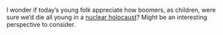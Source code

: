 I wonder if today’s young folk appreciate how boomers, as children, were sure we’d die all young in a <a href="https://en.wikipedia.org/wiki/Nuclear_holocaust">nuclear holocaust</a>? Might be an interesting perspective to consider.    
